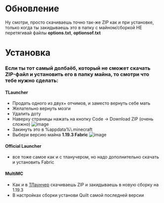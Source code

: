 # Обновление
Ну смотри, просто скачиваешь точно так-же ZIP как и при установке, только когда ты закидываешь это в папку с майном/сборкой НЕ перетягивай файлы **options.txt**, **optionsof.txt**

# Установка

### Если ты тот самый долбаёб, который не сможет скачать ZIP-файл и установить его в папку майна, то смотри что тебе нужно сделать:

#### TLauncher
* Продать одного из двух+ отчимов, и заместо вернуть себе мать
* Желательно вернуть мозги
* Удалить доту
* Наверху страницы нажать на кнопку Code -> Download ZIP (очень сложно)
![image](https://github.com/ProstitServer/Client/assets/92324273/3ae37948-b74e-417d-8dcc-9ac9fab491b3)
* Закинуть это в %appdata%\\.minecraft
* Выбери версию майна **1.19.3 Fabric**
![image](https://github.com/ProstitServer/Client/assets/92324273/58eb44b5-e507-4960-9ba1-b90788c6494a)

#### Official Launcher
* все тоже самое как и с тланучером, но надо дополнительно скачать и установить Fabric

#### MultiMC
* Как и в [ТЛаунчер](https://github.com/ProstitServer/Client#tlauncher) скачиваешь ZIP и закидываешь в новую сборку на 1.19.3
* В настройках сборки установи Quilt самой последней версии
